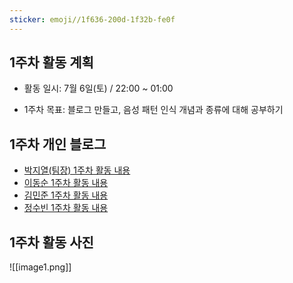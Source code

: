```yaml
---
sticker: emoji//1f636-200d-1f32b-fe0f
---
```

## 1주차 활동 계획

- 활동 일시: 7월 6일(토) / 22:00 ~ 01:00 

- 1주차 목표: 블로그 만들고, 음성 패턴 인식 개념과 종류에 대해 공부하기

## 1주차 개인 블로그

- [박지열(팀장) 1주차 활동 내용](https://jiyeol9081.github.io/jiyeol'sblog/1주차-활동-내용)
- [이동순 1주차 활동 내용](https://ledn05.tistory.com)
- [김민준 1주차 활동 내용](https://blummerhen.tistory.com/1)
- [정수빈 1주차 활동 내용](https://m.blog.naver.com/qwert0483/223509245542)

## 1주차 활동 사진


![[image1.png]]


